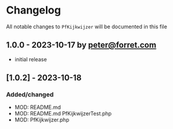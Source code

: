 # Changelog

All notable changes to `PfKijkwijzer` will be documented in this file

## 1.0.0 - 2023-10-17 by peter@forret.com

- initial release

## [1.0.2] - 2023-10-18
### Added/changed
- MOD: README.md
- MOD: README.md PfKijkwijzerTest.php
- MOD: PfKijkwijzer.php 
